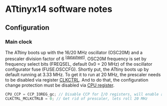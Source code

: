 # ATtinyx14 software notes

## Configuration

### Main clock
The ATtiny boots up with the 16/20 MHz oscillator (OSC20M) and a prescaler division factor of 6 <sup>\[[datasheet](datasheet.pdf?page=74)\]</sup>. OSC20M frequency is set by frequency select bits (FREQSEL, default 0x0 = 20 MHz) of the oscillator configurator fuse (FUSE.OSCCFG). Shortly put, the ATtiny boots up by default running at 3.33 MHz. To get it to run at 20 MHz, the prescaler needs to be disabled via register [CLKCTRL](datasheet.pdf?page=78). And to do that, the configuration change protection must be disabled via [CPU register](datasheet.pdf?page=52).

```c
CPU_CCP = CCP_IOREG_gc; // Disable CCP for I/O registers, will enable automatically after 4 instructions
CLKCTRL_MCLKCTRLB = 0; // Get rid of prescaler, lets roll 20 MHz
```
